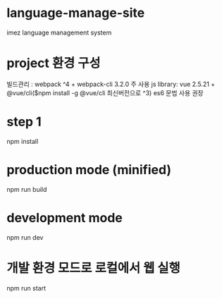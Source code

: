 # language-manage-site
imez language management system

# project 환경 구성
빌드관리 : webpack ^4 + webpack-cli 3.2.0
주 사용 js library: vue 2.5.21 + @vue/cli($npm install -g @vue/cli 최신버전으로 ^3)
es6 문법 사용 권장 

# step 1
npm install

# production mode (minified)
npm run build

# development mode
npm run dev

# 개발 환경 모드로 로컬에서 웹 실행
npm run start
